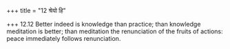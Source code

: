 +++
title = "12 श्रेयो हि"

+++
12.12 Better indeed is knowledge than practice; than knowledge
meditation is better; than meditation the renunciation of the fruits of
actions: peace immediately follows renunciation.
